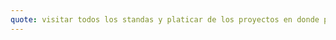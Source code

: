 ```yaml
---
quote: visitar todos los standas y platicar de los proyectos en donde puedes participar, además te dan cosillas y hasta consigues trabajo 
---
```

